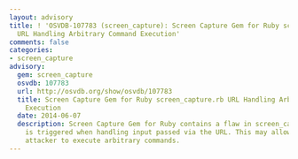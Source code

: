 ```yaml
---
layout: advisory
title: ! 'OSVDB-107783 (screen_capture): Screen Capture Gem for Ruby screen_capture.rb
  URL Handling Arbitrary Command Execution'
comments: false
categories:
- screen_capture
advisory:
  gem: screen_capture
  osvdb: 107783
  url: http://osvdb.org/show/osvdb/107783
  title: Screen Capture Gem for Ruby screen_capture.rb URL Handling Arbitrary Command
    Execution
  date: 2014-06-07
  description: Screen Capture Gem for Ruby contains a flaw in screen_capture.rb that
    is triggered when handling input passed via the URL. This may allow a context-dependent
    attacker to execute arbitrary commands.
---
```

